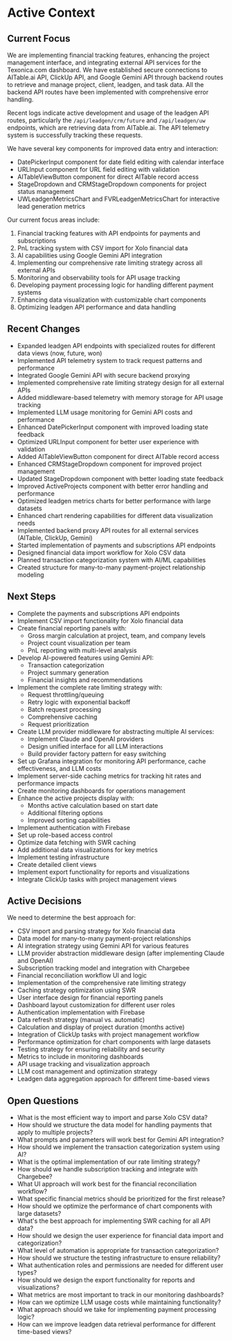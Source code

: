 # Active Context

## Current Focus
We are implementing financial tracking features, enhancing the project management interface, and integrating external API services for the Texonica.com dashboard. We have established secure connections to AITable.ai API, ClickUp API, and Google Gemini API through backend routes to retrieve and manage project, client, leadgen, and task data. All the backend API routes have been implemented with comprehensive error handling.

Recent logs indicate active development and usage of the leadgen API routes, particularly the `/api/leadgen/crm/future` and `/api/leadgen/uw` endpoints, which are retrieving data from AITable.ai. The API telemetry system is successfully tracking these requests.

We have several key components for improved data entry and interaction:
- DatePickerInput component for date field editing with calendar interface
- URLInput component for URL field editing with validation
- AITableViewButton component for direct AITable record access
- StageDropdown and CRMStageDropdown components for project status management
- UWLeadgenMetricsChart and FVRLeadgenMetricsChart for interactive lead generation metrics

Our current focus areas include:
1. Financial tracking features with API endpoints for payments and subscriptions
2. PnL tracking system with CSV import for Xolo financial data
3. AI capabilities using Google Gemini API integration
4. Implementing our comprehensive rate limiting strategy across all external APIs
5. Monitoring and observability tools for API usage tracking
6. Developing payment processing logic for handling different payment systems
7. Enhancing data visualization with customizable chart components
8. Optimizing leadgen API performance and data handling

## Recent Changes
- Expanded leadgen API endpoints with specialized routes for different data views (now, future, won)
- Implemented API telemetry system to track request patterns and performance
- Integrated Google Gemini API with secure backend proxying
- Implemented comprehensive rate limiting strategy design for all external APIs
- Added middleware-based telemetry with memory storage for API usage tracking
- Implemented LLM usage monitoring for Gemini API costs and performance
- Enhanced DatePickerInput component with improved loading state feedback
- Optimized URLInput component for better user experience with validation
- Added AITableViewButton component for direct AITable record access
- Enhanced CRMStageDropdown component for improved project management
- Updated StageDropdown component with better loading state feedback
- Improved ActiveProjects component with better error handling and performance
- Optimized leadgen metrics charts for better performance with large datasets
- Enhanced chart rendering capabilities for different data visualization needs
- Implemented backend proxy API routes for all external services (AITable, ClickUp, Gemini)
- Started implementation of payments and subscriptions API endpoints
- Designed financial data import workflow for Xolo CSV data
- Planned transaction categorization system with AI/ML capabilities
- Created structure for many-to-many payment-project relationship modeling

## Next Steps
- Complete the payments and subscriptions API endpoints
- Implement CSV import functionality for Xolo financial data
- Create financial reporting panels with:
  - Gross margin calculation at project, team, and company levels
  - Project count visualization per team
  - PnL reporting with multi-level analysis
- Develop AI-powered features using Gemini API:
  - Transaction categorization
  - Project summary generation
  - Financial insights and recommendations
- Implement the complete rate limiting strategy with:
  - Request throttling/queuing
  - Retry logic with exponential backoff
  - Batch request processing
  - Comprehensive caching
  - Request prioritization
- Create LLM provider middleware for abstracting multiple AI services:
  - Implement Claude and OpenAI providers
  - Design unified interface for all LLM interactions
  - Build provider factory pattern for easy switching
- Set up Grafana integration for monitoring API performance, cache effectiveness, and LLM costs
- Implement server-side caching metrics for tracking hit rates and performance impacts
- Create monitoring dashboards for operations management
- Enhance the active projects display with:
  - Months active calculation based on start date
  - Additional filtering options
  - Improved sorting capabilities
- Implement authentication with Firebase
- Set up role-based access control
- Optimize data fetching with SWR caching
- Add additional data visualizations for key metrics
- Implement testing infrastructure
- Create detailed client views
- Implement export functionality for reports and visualizations
- Integrate ClickUp tasks with project management views

## Active Decisions
We need to determine the best approach for:
- CSV import and parsing strategy for Xolo financial data
- Data model for many-to-many payment-project relationships
- AI integration strategy using Gemini API for various features
- LLM provider abstraction middleware design (after implementing Claude and OpenAI)
- Subscription tracking model and integration with Chargebee
- Financial reconciliation workflow UI and logic
- Implementation of the comprehensive rate limiting strategy
- Caching strategy optimization using SWR
- User interface design for financial reporting panels
- Dashboard layout customization for different user roles
- Authentication implementation with Firebase
- Data refresh strategy (manual vs. automatic)
- Calculation and display of project duration (months active)
- Integration of ClickUp tasks with project management workflow
- Performance optimization for chart components with large datasets
- Testing strategy for ensuring reliability and security
- Metrics to include in monitoring dashboards
- API usage tracking and visualization approach
- LLM cost management and optimization strategy
- Leadgen data aggregation approach for different time-based views

## Open Questions
- What is the most efficient way to import and parse Xolo CSV data?
- How should we structure the data model for handling payments that apply to multiple projects?
- What prompts and parameters will work best for Gemini API integration?
- How should we implement the transaction categorization system using AI?
- What is the optimal implementation of our rate limiting strategy?
- How should we handle subscription tracking and integrate with Chargebee?
- What UI approach will work best for the financial reconciliation workflow?
- What specific financial metrics should be prioritized for the first release?
- How should we optimize the performance of chart components with large datasets?
- What's the best approach for implementing SWR caching for all API data?
- How should we design the user experience for financial data import and categorization?
- What level of automation is appropriate for transaction categorization?
- How should we structure the testing infrastructure to ensure reliability?
- What authentication roles and permissions are needed for different user types?
- How should we design the export functionality for reports and visualizations?
- What metrics are most important to track in our monitoring dashboards?
- How can we optimize LLM usage costs while maintaining functionality?
- What approach should we take for implementing payment processing logic?
- How can we improve leadgen data retrieval performance for different time-based views? 